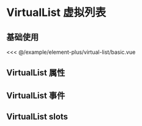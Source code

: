 # VirtualList 虚拟列表

## 基础使用

<demo md src="virtual-list/basic">

<<< @/example/element-plus/virtual-list/basic.vue
</demo>

## VirtualList 属性

<v-table type="attrs" :data="[
  { attr :'height', dec: '容器高度', type: 'string', optional: '', default: '500px' },
  { attr :'rowClass', dec: 'row行的class', type: 'string / object', optional: '-', default: '-' },
  { attr :'rowStyle', dec: 'row行的样式设置', type: 'object', optional: '-', default: {} },
  { attr :'data', dec: '绑定列表的数组', type: 'array', optional: '-', default: [] },
]" />

## VirtualList 事件

<v-table type="event" :data="[
  { event :'row-click', dec: '当用户点击行触发该事件', callback: 'row,index' },
  { event :'scroll', dec: '滚动条滚动触发', callback: '' },
]" />

## VirtualList slots

<v-table type="slot" :data="[
  { name :'-', dec: '默认slot内容', child: '-' },
]" />
